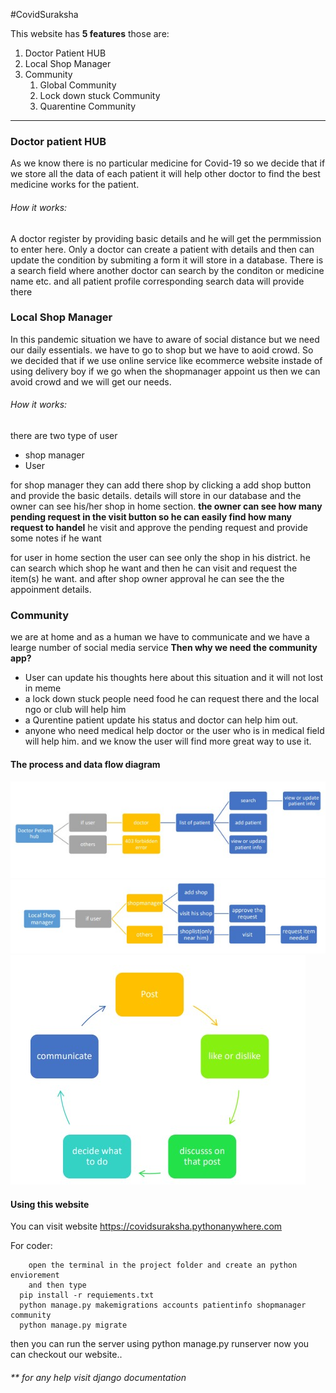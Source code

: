 #CovidSuraksha

This website has **5 features** those are:

1. Doctor Patient HUB
1. Local Shop Manager
1. Community
    1. Global Community
    1. Lock down stuck Community
    1. Quarentine Community

---

### Doctor patient HUB

As we know there is no particular medicine for Covid-19 so we decide that if we store all the data of each patient it will help other doctor to find the best medicine works for the patient.

###### How it works:

A doctor register by providing basic details and he will get the permmission to enter here. Only a doctor can create a patient with details and then can update the condition by submiting a form it will store in a database. There is a search field where another doctor can search by the conditon or medicine name etc. and all patient profile corresponding search data will provide there

### Local Shop Manager

In this pandemic situation we have to aware of social distance but we need our daily essentials. we have to go to shop but we have to aoid crowd. So we decided that if we use online service like ecommerce website instade of using delivery boy if we go when the shopmanager appoint us then we can avoid crowd and we will get our needs.

###### How it works:

there are two type of user

-   shop manager
-   User

for shop manager they can add there shop by clicking a add shop button and provide the basic details. details will store in our database and the owner can see his/her shop in home section. **the owner can see how many pending request in the visit button so he can easily find how many request to handel**
he visit and approve the pending request and provide some notes if he want

for user in home section the user can see only the shop in his district. he can search which shop he want and then he can visit and request the item(s) he want. and after shop owner approval he can see the the appoinment details.

### Community

we are at home and as a human we have to communicate and we have a learge number of social media service **Then why we need the community app?**

-   User can update his thoughts here about this situation and it will not lost in meme
-   a lock down stuck people need food he can request there and the local ngo or club will help him
-   a Qurentine patient update his status and doctor can help him out.
-   anyone who need medical help doctor or the user who is in medical field will help him.
    and we know the user will find more great way to use it.

#### The process and data flow diagram

![doctor flow cart](./doc.jpg)
![shop flow cart](./shop.jpg)
![community flow cart](./community.jpg)

#### Using this website

You can visit website https://covidsuraksha.pythonanywhere.com

For coder:

    	open the terminal in the project folder and create an python enviorement
        and then type
      pip install -r requiements.txt
      python manage.py makemigrations accounts patientinfo shopmanager community
      python manage.py migrate

then you can run the server using
python manage.py runserver
now you can checkout our website..

###### \*\* for any help visit django documentation

